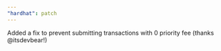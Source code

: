 ```yaml
---
"hardhat": patch
---
```


Added a fix to prevent submitting transactions with 0 priority fee (thanks @itsdevbear!)

